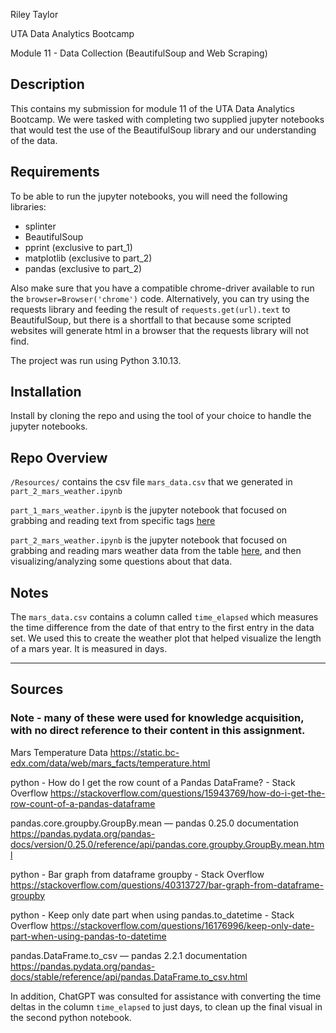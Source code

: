 Riley Taylor

UTA Data Analytics Bootcamp

Module 11 - Data Collection (BeautifulSoup and Web Scraping)




## Description

This contains my submission for module 11 of the UTA Data Analytics Bootcamp. We were tasked with completing two supplied jupyter notebooks that would test the use of the BeautifulSoup library and our understanding of the data.


## Requirements

To be able to run the jupyter notebooks, you will need the following libraries:

-   splinter
-   BeautifulSoup
-   pprint (exclusive to part_1)
-   matplotlib (exclusive to part_2)
-   pandas (exclusive to part_2)

Also make sure that you have a compatible chrome-driver available to run the `browser=Browser('chrome')` code. Alternatively, you can try using the requests library and feeding the result of `requests.get(url).text` to BeautifulSoup, but there is a shortfall to that because some scripted websites will generate html in a browser that the requests library will not find. 

The project was run using Python 3.10.13. 

## Installation

Install by cloning the repo and using the tool of your choice to handle the jupyter notebooks. 

## Repo Overview 

`/Resources/` contains the csv file `mars_data.csv` that we generated in `part_2_mars_weather.ipynb`

`part_1_mars_weather.ipynb` is the jupyter notebook that focused on grabbing and reading text from specific tags [here](https://static.bc-edx.com/data/web/mars_news/index.html)

`part_2_mars_weather.ipynb` is the jupyter notebook that focused on grabbing and reading mars weather data from the table [here](https://static.bc-edx.com/data/web/mars_facts/temperature.html), and then visualizing/analyzing some questions about that data. 



## Notes

The `mars_data.csv` contains a column called `time_elapsed` which measures the time difference from the date of that entry to the first entry in the data set. We used this to create the weather plot that helped visualize the length of a mars year. It is measured in days.  



-----------------------------

## Sources 
### Note - many of these were used for knowledge acquisition, with no direct reference to their content in this assignment. 


Mars Temperature Data
https://static.bc-edx.com/data/web/mars_facts/temperature.html

python - How do I get the row count of a Pandas DataFrame? - Stack Overflow
https://stackoverflow.com/questions/15943769/how-do-i-get-the-row-count-of-a-pandas-dataframe

pandas.core.groupby.GroupBy.mean — pandas 0.25.0 documentation
https://pandas.pydata.org/pandas-docs/version/0.25.0/reference/api/pandas.core.groupby.GroupBy.mean.html

python - Bar graph from dataframe groupby - Stack Overflow
https://stackoverflow.com/questions/40313727/bar-graph-from-dataframe-groupby

python - Keep only date part when using pandas.to_datetime - Stack Overflow
https://stackoverflow.com/questions/16176996/keep-only-date-part-when-using-pandas-to-datetime

pandas.DataFrame.to_csv — pandas 2.2.1 documentation
https://pandas.pydata.org/pandas-docs/stable/reference/api/pandas.DataFrame.to_csv.html


In addition, ChatGPT was consulted for assistance with converting the time deltas in the column `time_elapsed` to just days, to clean up the final visual in the second python notebook. 
